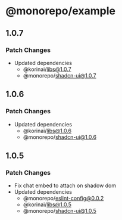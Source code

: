 # @monorepo/example

## 1.0.7

### Patch Changes

- Updated dependencies
  - @korinai/libs@1.0.7
  - @monorepo/shadcn-ui@1.0.7

## 1.0.6

### Patch Changes

- Updated dependencies
  - @korinai/libs@1.0.6
  - @monorepo/shadcn-ui@1.0.6

## 1.0.5

### Patch Changes

- Fix chat embed to attach on shadow dom
- Updated dependencies
  - @monorepo/eslint-config@0.0.2
  - @korinai/libs@1.0.5
  - @monorepo/shadcn-ui@1.0.5
